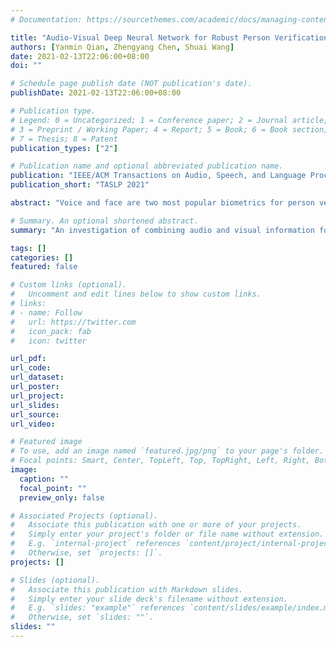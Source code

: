 ```yaml
---
# Documentation: https://sourcethemes.com/academic/docs/managing-content/

title: "Audio-Visual Deep Neural Network for Robust Person Verification"
authors: [Yanmin Qian, Zhengyang Chen, Shuai Wang]
date: 2021-02-13T22:06:00+08:00
doi: ""

# Schedule page publish date (NOT publication's date).
publishDate: 2021-02-13T22:06:00+08:00

# Publication type.
# Legend: 0 = Uncategorized; 1 = Conference paper; 2 = Journal article;
# 3 = Preprint / Working Paper; 4 = Report; 5 = Book; 6 = Book section;
# 7 = Thesis; 8 = Patent
publication_types: ["2"]

# Publication name and optional abbreviated publication name.
publication: "IEEE/ACM Transactions on Audio, Speech, and Language Processing, vol. 29, pp. 2079-1092, Nov. 2021"
publication_short: "TASLP 2021"

abstract: "Voice and face are two most popular biometrics for person verification, usually used in speaker verification and face verification tasks. Due to the successful application of deep learning technologies, the single-modal person verification system based on only voice or face has achieved remarkable performance. It has already been observed that individual modality has its own advantage and simply combining these two types of information can lead to a more powerful and robust person verification system. In this work, to fully explore the audiovisual multi-modal learning strategies for person verification, we designed and proposed three types of audio-visual deep neural network (AVN), including feature level AVN (AVN-F), embedding level AVN (AVN-E) and embedding level combination with joint learning AVN (AVN-J). To further enhance the system robustness in real noisy conditions where not both modalities can be accessed with high-quality, we proposed several data augmentation strategies for each proposed AVN: a feature-level multi-modal data augmentation is proposed for AVN-F and an embedding-level data augmentation with novel noise distribution matching is designed for AVN-E. For AVN-J, both the feature and embedding level multi-modal data augmentation methods can be applied. All the proposed models are trained on the VoxCeleb2 dev dataset and evaluated on the standard VoxCeleb1 dataset, and the best system achieves 0.558%, 0.441% and 0.793% EER on the three official trial lists of VoxCeleb1, which is to our knowledge the best published single system results on this corpus for person verification. To validate the robustness of the proposed approaches, a noisy evaluation set based on the VoxCeleb1 is constructed, and experimental results show that the proposed system can significantly boost the system robustness and still show promising performance for person verification under this noisy scenario."

# Summary. An optional shortened abstract.
summary: "An investigation of combining audio and visual information for person identity verification"

tags: []
categories: []
featured: false

# Custom links (optional).
#   Uncomment and edit lines below to show custom links.
# links:
# - name: Follow
#   url: https://twitter.com
#   icon_pack: fab
#   icon: twitter

url_pdf:
url_code:
url_dataset:
url_poster:
url_project:
url_slides:
url_source:
url_video:

# Featured image
# To use, add an image named `featured.jpg/png` to your page's folder. 
# Focal points: Smart, Center, TopLeft, Top, TopRight, Left, Right, BottomLeft, Bottom, BottomRight.
image:
  caption: ""
  focal_point: ""
  preview_only: false

# Associated Projects (optional).
#   Associate this publication with one or more of your projects.
#   Simply enter your project's folder or file name without extension.
#   E.g. `internal-project` references `content/project/internal-project/index.md`.
#   Otherwise, set `projects: []`.
projects: []

# Slides (optional).
#   Associate this publication with Markdown slides.
#   Simply enter your slide deck's filename without extension.
#   E.g. `slides: "example"` references `content/slides/example/index.md`.
#   Otherwise, set `slides: ""`.
slides: ""
---
```

